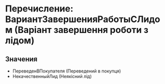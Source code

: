 ﻿# Перечисление: ВариантЗавершенияРаботыСЛидом (Варіант завершення роботи з лідом)

## Значения

- ПереведенВПокупателя (Переведений в покупця)
- НекачественныйЛид (Неякісний лід)

